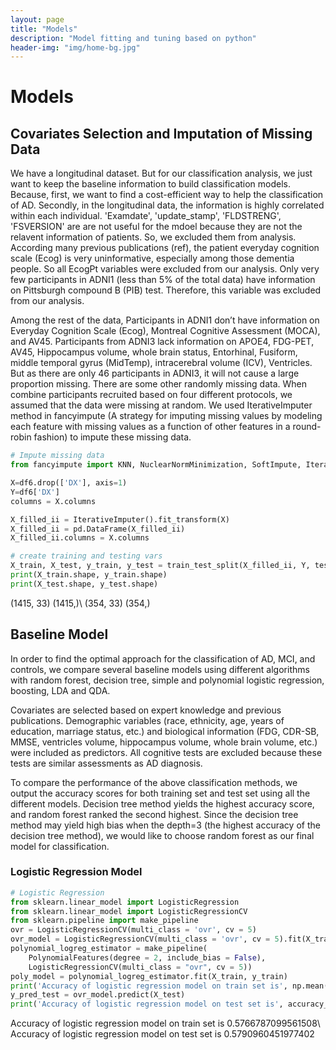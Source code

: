 ```yaml
---
layout: page
title: "Models"
description: "Model fitting and tuning based on python"
header-img: "img/home-bg.jpg"
---
```



# Models

## Covariates Selection and Imputation of Missing Data

We have a longitudinal dataset. But for our classification analysis, we just want to keep the baseline information to build classification models. Because, first, we want to find a cost-efficient way to help the classification of AD. Secondly, in the longitudinal data, the information is highly correlated within each individual. 'Examdate', 'update_stamp', 'FLDSTRENG', 'FSVERSION' are  are not useful for the mdoel because they are not the relavent information of patients.  So, we excluded them from analysis. According many previous publications (ref), the patient everyday cognition scale (Ecog) is very uninformative, especially among those dementia people. So all EcogPt variables were excluded from our analysis. Only very few participants in ADNI1 (less than 5% of the total data) have information on Pittsburgh compound B (PIB) test. Therefore, this variable was excluded from our analysis. 

Among the rest of the data, Participants in ADNI1 don’t have information on Everyday Cognition Scale (Ecog), Montreal Cognitive Assessment (MOCA), and AV45. Participants from ADNI3 lack information on APOE4, FDG-PET, AV45, Hippocampus volume, whole brain status, Entorhinal, Fusiform, middle temporal gyrus (MidTemp), intracerebral volume (ICV), Ventricles. But as there are only 46 participants in ADNI3, it will not cause a large proportion missing. There are some other randomly missing data. When combine participants recruited based on four different protocols, we assumed that the data were missing at random.  We used IterativeImputer method in fancyimpute (A strategy for imputing missing values by modeling each feature with missing values as a function of other features in a round-robin fashion) to impute these missing data. 

```python
# Impute missing data
from fancyimpute import KNN, NuclearNormMinimization, SoftImpute, IterativeImputer, BiScaler

X=df6.drop(['DX'], axis=1)
Y=df6['DX']
columns = X.columns

X_filled_ii = IterativeImputer().fit_transform(X)
X_filled_ii = pd.DataFrame(X_filled_ii)
X_filled_ii.columns = X.columns
```

```python
# create training and testing vars
X_train, X_test, y_train, y_test = train_test_split(X_filled_ii, Y, test_size=0.2)
print(X_train.shape, y_train.shape)
print(X_test.shape, y_test.shape)
```
(1415, 33) (1415,)\\
(354, 33) (354,)

## Baseline Model

In order to find the optimal approach for the classification of AD, MCI, and controls, we compare several baseline models using different algorithms with random forest, decision tree, simple and polynomial logistic regression,  boosting, LDA and QDA. 

Covariates are selected based on expert knowledge and previous publications. Demographic variables (race, ethnicity, age, years of education, marriage status, etc.) and biological information (FDG, CDR-SB, MMSE, ventricles volume, hippocampus volume, whole brain volume, etc.) were included as predictors. All cognitive tests are excluded because these tests are similar assessments as AD diagnosis. 

To compare the performance of the above classification methods, we output the accuracy scores for both training set and test set using all the different models. Decision tree method yields the highest accuracy score, and random forest ranked the second highest. Since the decision tree method may yield high bias when the depth=3 (the highest accuracy of the decision tree method), we would like to choose random forest as our final model for classification. 

### Logistic Regression Model

```python
# Logistic Regression
from sklearn.linear_model import LogisticRegression
from sklearn.linear_model import LogisticRegressionCV
from sklearn.pipeline import make_pipeline
ovr = LogisticRegressionCV(multi_class = 'ovr', cv = 5)
ovr_model = LogisticRegressionCV(multi_class = 'ovr', cv = 5).fit(X_train,y_train)
polynomial_logreg_estimator = make_pipeline(
    PolynomialFeatures(degree = 2, include_bias = False),
    LogisticRegressionCV(multi_class = "ovr", cv = 5))
poly_model = polynomial_logreg_estimator.fit(X_train, y_train)
print('Accuracy of logistic regression model on train set is', np.mean(cross_val_score(ovr_model, X_train, y_train, cv = 5)))
y_pred_test = ovr_model.predict(X_test)
print('Accuracy of logistic regression model on test set is', accuracy_score(y_test, y_pred_test))
```
Accuracy of logistic regression model on train set is 0.5766787099561508\\
Accuracy of logistic regression model on test set is 0.5790960451977402

